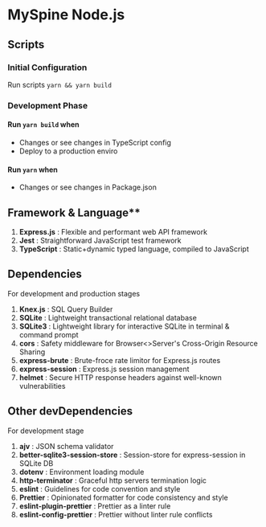# MySpine Node.js

## Scripts

### Initial Configuration

  Run scripts `yarn && yarn build`

### Development Phase

  #### Run `yarn build` when
  - Changes or see changes in TypeScript config
  - Deploy to a production enviro

  #### Run `yarn` when
  - Changes or see changes in Package.json

## Framework & Language**
1. **Express.js** : Flexible and performant web API framework
2. **Jest**       : Straightforward JavaScript test framework
3. **TypeScript** : Static+dynamic typed language, compiled to JavaScript

## Dependencies
For development and production stages

1. **Knex.js** : SQL Query Builder
2. **SQLite**  : Lightweight transactional relational database
3. **SQLite3** : Lightweight library for interactive SQLite in terminal & command prompt
4. **cors**    : Safety middleware for Browser<>Server's Cross-Origin Resource Sharing
5. **express-brute** : Brute-froce rate limitor for Express.js routes
6. **express-session** : Express.js session management
7. **helmet** : Secure HTTP response headers against well-known vulnerabilities

## Other devDependencies
For development stage

1. **ajv** : JSON schema validator
2. **better-sqlite3-session-store** : Session-store for express-session in SQLite DB
3. **dotenv** : Environment loading module 
4. **http-terminator** : Graceful http servers termination logic
5. **eslint** : Guidelines for code convention and style
6. **Prettier** : Opinionated formatter for code consistency and style
7. **eslint-plugin-prettier** : Prettier as a linter rule
8. **eslint-config-prettier** : Prettier without linter rule conflicts
